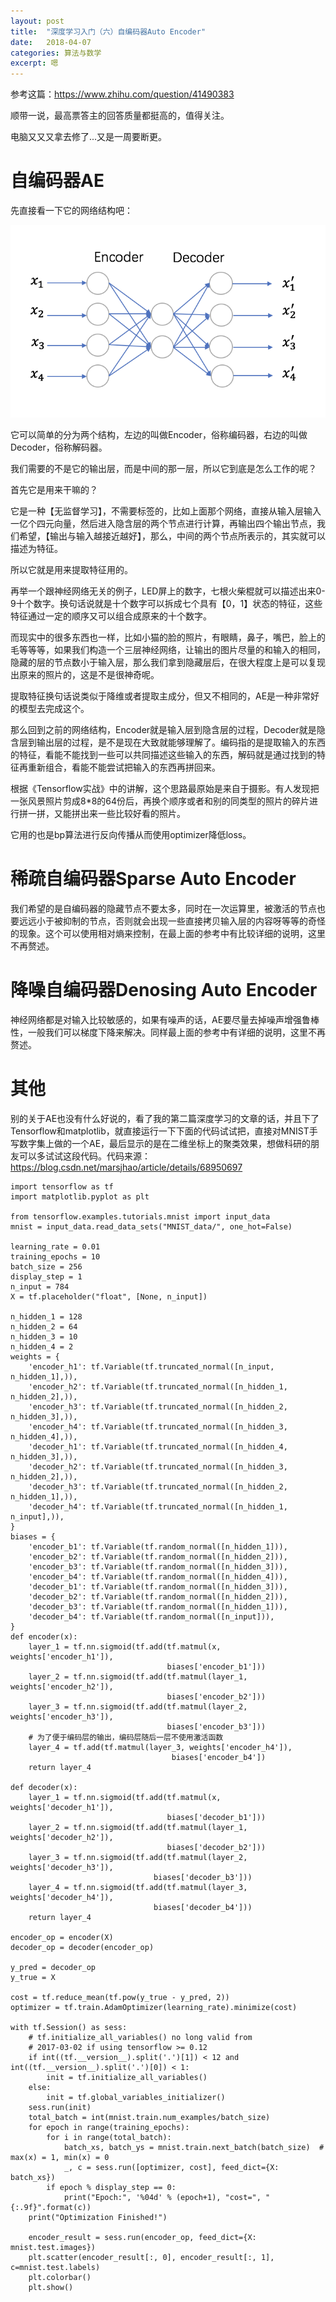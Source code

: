 ```yaml
---
layout: post
title:  "深度学习入门（六）自编码器Auto Encoder"
date:   2018-04-07
categories: 算法与数学
excerpt: 嗯
---
```

<script src="https://cdnjs.cloudflare.com/ajax/libs/mathjax/2.7.1/MathJax.js?config=default" id=""></script>

参考这篇：https://www.zhihu.com/question/41490383

顺带一说，最高票答主的回答质量都挺高的，值得关注。

电脑又又又拿去修了...又是一周要断更。

# 自编码器AE

先直接看一下它的网络结构吧：

![image](/img/dl4.png)

它可以简单的分为两个结构，左边的叫做Encoder，俗称编码器，右边的叫做Decoder，俗称解码器。

我们需要的不是它的输出层，而是中间的那一层，所以它到底是怎么工作的呢？

首先它是用来干嘛的？

它是一种【无监督学习】，不需要标签的，比如上面那个网络，直接从输入层输入一亿个四元向量，然后进入隐含层的两个节点进行计算，再输出四个输出节点，我们希望，【输出与输入越接近越好】，那么，中间的两个节点所表示的，其实就可以描述为特征。

所以它就是用来提取特征用的。

再举一个跟神经网络无关的例子，LED屏上的数字，七根火柴棍就可以描述出来0-9十个数字。换句话说就是十个数字可以拆成七个具有【0，1】状态的特征，这些特征通过一定的顺序又可以组合成原来的十个数字。

而现实中的很多东西也一样，比如小猫的脸的照片，有眼睛，鼻子，嘴巴，脸上的毛等等等，如果我们构造一个三层神经网络，让输出的图片尽量的和输入的相同，隐藏的层的节点数小于输入层，那么我们拿到隐藏层后，在很大程度上是可以复现出原来的照片的，这是不是很神奇呢。

提取特征换句话说类似于降维或者提取主成分，但又不相同的，AE是一种非常好的模型去完成这个。

那么回到之前的网络结构，Encoder就是输入层到隐含层的过程，Decoder就是隐含层到输出层的过程，是不是现在大致就能够理解了。编码指的是提取输入的东西的特征，看能不能找到一些可以共同描述这些输入的东西，解码就是通过找到的特征再重新组合，看能不能尝试把输入的东西再拼回来。

根据《Tensorflow实战》中的讲解，这个思路最原始是来自于摄影。有人发现把一张风景照片剪成8\*8的64份后，再换个顺序或者和别的同类型的照片的碎片进行拼一拼，又能拼出来一些比较好看的照片。

它用的也是bp算法进行反向传播从而使用optimizer降低loss。

# 稀疏自编码器Sparse Auto Encoder

我们希望的是自编码器的隐藏节点不要太多，同时在一次运算里，被激活的节点也要远远小于被抑制的节点，否则就会出现一些直接拷贝输入层的内容呀等等的奇怪的现象。这个可以使用相对熵来控制，在最上面的参考中有比较详细的说明，这里不再赘述。

# 降噪自编码器Denosing Auto Encoder

神经网络都是对输入比较敏感的，如果有噪声的话，AE要尽量去掉噪声增强鲁棒性，一般我们可以梯度下降来解决。同样最上面的参考中有详细的说明，这里不再赘述。

# 其他

别的关于AE也没有什么好说的，看了我的第二篇深度学习的文章的话，并且下了Tensorflow和matplotlib，就直接运行一下下面的代码试试把，直接对MNIST手写数字集上做的一个AE，最后显示的是在二维坐标上的聚类效果，想做科研的朋友可以多试试这段代码。代码来源：https://blog.csdn.net/marsjhao/article/details/68950697

```
import tensorflow as tf
import matplotlib.pyplot as plt

from tensorflow.examples.tutorials.mnist import input_data
mnist = input_data.read_data_sets("MNIST_data/", one_hot=False)

learning_rate = 0.01
training_epochs = 10
batch_size = 256
display_step = 1
n_input = 784
X = tf.placeholder("float", [None, n_input])

n_hidden_1 = 128
n_hidden_2 = 64
n_hidden_3 = 10
n_hidden_4 = 2
weights = {
    'encoder_h1': tf.Variable(tf.truncated_normal([n_input, n_hidden_1],)),
    'encoder_h2': tf.Variable(tf.truncated_normal([n_hidden_1, n_hidden_2],)),
    'encoder_h3': tf.Variable(tf.truncated_normal([n_hidden_2, n_hidden_3],)),
    'encoder_h4': tf.Variable(tf.truncated_normal([n_hidden_3, n_hidden_4],)),
    'decoder_h1': tf.Variable(tf.truncated_normal([n_hidden_4, n_hidden_3],)),
    'decoder_h2': tf.Variable(tf.truncated_normal([n_hidden_3, n_hidden_2],)),
    'decoder_h3': tf.Variable(tf.truncated_normal([n_hidden_2, n_hidden_1],)),
    'decoder_h4': tf.Variable(tf.truncated_normal([n_hidden_1, n_input],)),
}
biases = {
    'encoder_b1': tf.Variable(tf.random_normal([n_hidden_1])),
    'encoder_b2': tf.Variable(tf.random_normal([n_hidden_2])),
    'encoder_b3': tf.Variable(tf.random_normal([n_hidden_3])),
    'encoder_b4': tf.Variable(tf.random_normal([n_hidden_4])),
    'decoder_b1': tf.Variable(tf.random_normal([n_hidden_3])),
    'decoder_b2': tf.Variable(tf.random_normal([n_hidden_2])),
    'decoder_b3': tf.Variable(tf.random_normal([n_hidden_1])),
    'decoder_b4': tf.Variable(tf.random_normal([n_input])),
}
def encoder(x):
    layer_1 = tf.nn.sigmoid(tf.add(tf.matmul(x, weights['encoder_h1']),
                                   biases['encoder_b1']))
    layer_2 = tf.nn.sigmoid(tf.add(tf.matmul(layer_1, weights['encoder_h2']),
                                   biases['encoder_b2']))
    layer_3 = tf.nn.sigmoid(tf.add(tf.matmul(layer_2, weights['encoder_h3']),
                                   biases['encoder_b3']))
    # 为了便于编码层的输出，编码层随后一层不使用激活函数
    layer_4 = tf.add(tf.matmul(layer_3, weights['encoder_h4']),
                                    biases['encoder_b4'])
    return layer_4

def decoder(x):
    layer_1 = tf.nn.sigmoid(tf.add(tf.matmul(x, weights['decoder_h1']),
                                   biases['decoder_b1']))
    layer_2 = tf.nn.sigmoid(tf.add(tf.matmul(layer_1, weights['decoder_h2']),
                                   biases['decoder_b2']))
    layer_3 = tf.nn.sigmoid(tf.add(tf.matmul(layer_2, weights['decoder_h3']),
                                biases['decoder_b3']))
    layer_4 = tf.nn.sigmoid(tf.add(tf.matmul(layer_3, weights['decoder_h4']),
                                biases['decoder_b4']))
    return layer_4

encoder_op = encoder(X)
decoder_op = decoder(encoder_op)

y_pred = decoder_op
y_true = X

cost = tf.reduce_mean(tf.pow(y_true - y_pred, 2))
optimizer = tf.train.AdamOptimizer(learning_rate).minimize(cost)

with tf.Session() as sess:
    # tf.initialize_all_variables() no long valid from
    # 2017-03-02 if using tensorflow >= 0.12
    if int((tf.__version__).split('.')[1]) < 12 and int((tf.__version__).split('.')[0]) < 1:
        init = tf.initialize_all_variables()
    else:
        init = tf.global_variables_initializer()
    sess.run(init)
    total_batch = int(mnist.train.num_examples/batch_size)
    for epoch in range(training_epochs):
        for i in range(total_batch):
            batch_xs, batch_ys = mnist.train.next_batch(batch_size)  # max(x) = 1, min(x) = 0
            _, c = sess.run([optimizer, cost], feed_dict={X: batch_xs})
        if epoch % display_step == 0:
            print("Epoch:", '%04d' % (epoch+1), "cost=", "{:.9f}".format(c))
    print("Optimization Finished!")

    encoder_result = sess.run(encoder_op, feed_dict={X: mnist.test.images})
    plt.scatter(encoder_result[:, 0], encoder_result[:, 1], c=mnist.test.labels)
    plt.colorbar()
    plt.show()
```

